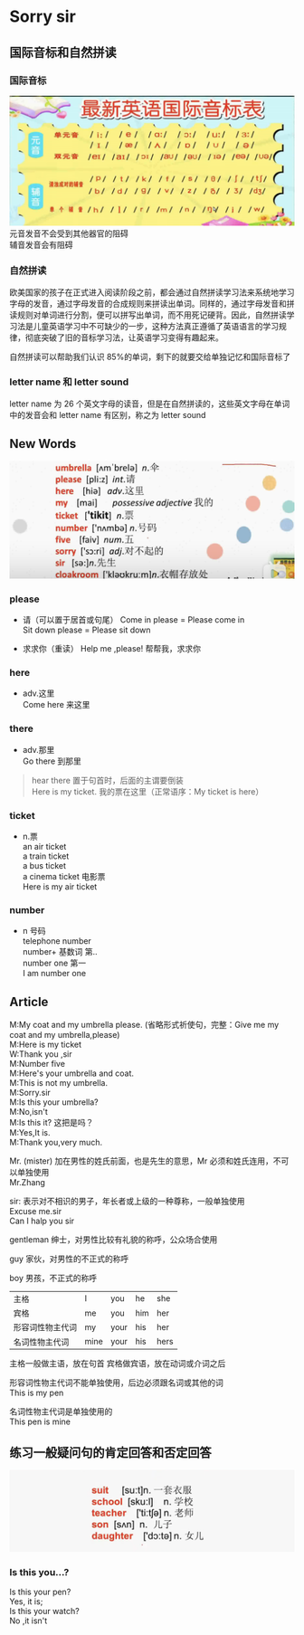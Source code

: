 # Sorry sir

## 国际音标和自然拼读

### 国际音标

![国际音标](./img/国际音标.png)  
元音发音不会受到其他器官的阻碍  
辅音发音会有阻碍  

### 自然拼读

欧美国家的孩子在正式进入阅读阶段之前，都会通过自然拼读学习法来系统地学习字母的发音，通过字母发音的合成规则来拼读出单词。同样的，通过字母发音和拼读规则对单词进行分割，便可以拼写出单词，而不用死记硬背。因此，自然拼读学习法是儿童英语学习中不可缺少的一步，这种方法真正遵循了英语语言的学习规律，彻底突破了旧的音标学习法，让英语学习变得有趣起来。

自然拼读可以帮助我们认识 85%的单词，剩下的就要交给单独记忆和国际音标了


### letter name 和 letter sound

letter name 为 26 个英文字母的读音，但是在自然拼读的，这些英文字母在单词中的发音会和 letter name 有区别，称之为 letter sound

## New Words

![lesson3](./img/lesson3.png)

### please

- 请（可以置于居首或句尾）
  Come in please = Please come in  
  Sit down please = Please sit down  

- 求求你（重读）
  Help me ,please! 帮帮我，求求你  

### here

- adv.这里  
  Come here 来这里  

### there

- adv.那里  
  Go there 到那里  

> hear there 置于句首时，后面的主谓要倒装  
> Here is my ticket. 我的票在这里（正常语序：My ticket is here）

### ticket

- n.票  
  an air ticket  
  a train ticket  
  a bus ticket  
  a cinema ticket 电影票  
  Here is my air ticket  

### number

- n 号码  
  telephone number  
  number+ 基数词 第..  
  number one 第一  
  I am number one  

## Article

M:My coat and my umbrella please. (省略形式祈使句，完整：Give me my coat and my umbrella,please)  
M:Here is my ticket  
W:Thank you ,sir  
M:Number five  
M:Here's your umbrella and coat.  
M:This is not my umbrella.  
M:Sorry.sir  
M:Is this your umbrella?  
M:No,isn't  
M:Is this it? 这把是吗？  
M:Yes,It is.  
M:Thank you,very much.  

Mr. (mister) 加在男性的姓氏前面，也是先生的意思，Mr 必须和姓氏连用，不可以单独使用  
Mr.Zhang  

sir: 表示对不相识的男子，年长者或上级的一种尊称，一般单独使用  
Excuse me.sir  
Can I halp you sir  

gentleman 绅士，对男性比较有礼貌的称呼，公众场合使用  

guy 家伙，对男性的不正式的称呼  

boy 男孩，不正式的称呼  

<table role="table">
    <tbody>
        <tr>
            <td>主格</td><td>I</td><td>you</td><td>he</td><td>she</td>
        </tr>
        <tr>
            <td>宾格</td><td>me</td><td>you</td><td>him</td><td>her</td>
        </tr>
        <tr>
            <td>形容词性物主代词</td><td>my</td><td>your</td><td>his</td><td>her</td>
        </tr>
        <tr>
            <td>名词性物主代词</td><td>mine</td><td>your</td><td>his</td><td>hers</td>
        </tr>
    </tbody>
</table>
主格一般做主语，放在句首   
宾格做宾语，放在动词或介词之后  

形容词性物主代词不能单独使用，后边必须跟名词或其他的词  
This is my pen  

名词性物主代词是单独使用的  
This pen is mine  

## 练习一般疑问句的肯定回答和否定回答

![lesson4](./img/lesson4.png)

### Is this you...?

Is this your pen?  
Yes, it is;  
Is this your watch?  
No ,it isn't  
